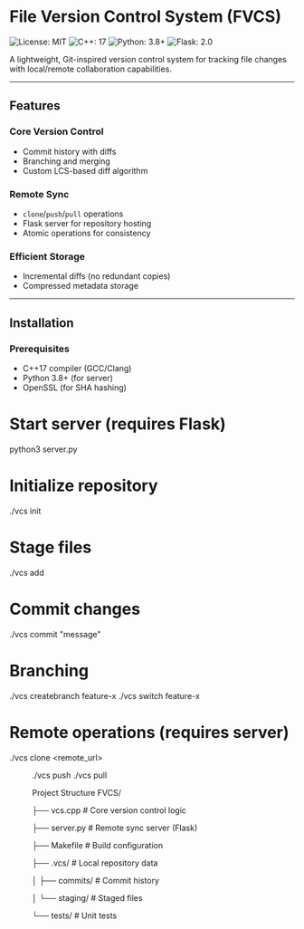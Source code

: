 # File Version Control System (FVCS)

![License: MIT](https://img.shields.io/badge/License-MIT-blue.svg)
![C++: 17](https://img.shields.io/badge/C++-17-blue.svg)
![Python: 3.8+](https://img.shields.io/badge/Python-3.8+-green.svg)
![Flask: 2.0](https://img.shields.io/badge/Flask-2.0-red.svg)

A lightweight, Git-inspired version control system for tracking file changes with local/remote collaboration capabilities.

---

## Features

### Core Version Control
- Commit history with diffs
- Branching and merging
- Custom LCS-based diff algorithm

### Remote Sync
- `clone`/`push`/`pull` operations
- Flask server for repository hosting
- Atomic operations for consistency

### Efficient Storage
- Incremental diffs (no redundant copies)
- Compressed metadata storage

---

## Installation

### Prerequisites
- C++17 compiler (GCC/Clang)
- Python 3.8+ (for server)
- OpenSSL (for SHA hashing)

# Start server (requires Flask)
python3 server.py

# Initialize repository
./vcs init

# Stage files
./vcs add <filename>

# Commit changes
./vcs commit "message"

# Branching
./vcs createbranch feature-x
./vcs switch feature-x

# Remote operations (requires server)
./vcs clone <remote_url> <dir>
./vcs push
./vcs pull

Project Structure
FVCS/

├── vcs.cpp # Core version control logic

├── server.py # Remote sync server (Flask)

├── Makefile # Build configuration

├── .vcs/ # Local repository data

│ ├── commits/ # Commit history

│ └── staging/ # Staged files

└── tests/ # Unit tests
